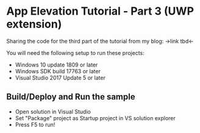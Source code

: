 # App Elevation Tutorial - Part 3 (UWP extension)

Sharing the code for the third part of the tutorial from my blog: ->link tbd<-

You will need the following setup to run these projects:
- Windows 10 update 1809 or later
- Windows SDK build 17763 or later
- Visual Studio 2017 Update 5 or later


Build/Deploy and Run the sample
-------------------------------
- Open solution in Visual Studio
- Set "Package" project as Startup project in VS solution explorer
- Press F5 to run!
